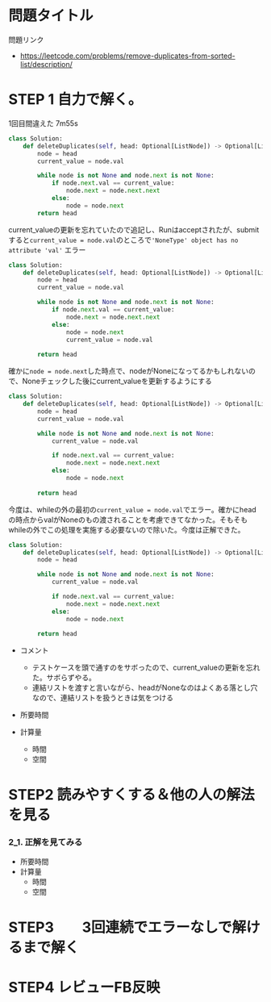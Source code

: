 # 問題タイトル
問題リンク
- https://leetcode.com/problems/remove-duplicates-from-sorted-list/description/


# STEP 1 自力で解く。
1回目間違えた 7m55s
```python
class Solution:
    def deleteDuplicates(self, head: Optional[ListNode]) -> Optional[ListNode]:
        node = head
        current_value = node.val

        while node is not None and node.next is not None:
            if node.next.val == current_value:
                node.next = node.next.next
            else:
                node = node.next
        return head
```

current_valueの更新を忘れていたので追記し、Runはacceptされたが、submitすると```current_value = node.val```のところで```'NoneType' object has no attribute 'val'``` エラー
```python
class Solution:
    def deleteDuplicates(self, head: Optional[ListNode]) -> Optional[ListNode]:
        node = head
        current_value = node.val

        while node is not None and node.next is not None:
            if node.next.val == current_value:
                node.next = node.next.next
            else:
                node = node.next
                current_value = node.val
                
        return head

```
確かに```node = node.next```した時点で、nodeがNoneになってるかもしれないので、Noneチェックした後にcurrent_valueを更新するようにする
```python
class Solution:
    def deleteDuplicates(self, head: Optional[ListNode]) -> Optional[ListNode]:
        node = head
        current_value = node.val

        while node is not None and node.next is not None:
            current_value = node.val

            if node.next.val == current_value:
                node.next = node.next.next
            else:
                node = node.next
                    
        return head

```
今度は、whileの外の最初の```current_value = node.val```でエラー。確かにheadの時点からvalがNoneのもの渡されることを考慮できてなかった。そもそもwhileの外でこの処理を実施する必要ないので除いた。今度は正解できた。
```python
class Solution:
    def deleteDuplicates(self, head: Optional[ListNode]) -> Optional[ListNode]:
        node = head

        while node is not None and node.next is not None:
            current_value = node.val

            if node.next.val == current_value:
                node.next = node.next.next
            else:
                node = node.next
                    
        return head
```

- コメント
    - テストケースを頭で通すのをサボったので、current_valueの更新を忘れた。サボらずやる。
    - 連結リストを渡すと言いながら、headがNoneなのはよくある落とし穴なので、連結リストを扱うときは気をつける


- 所要時間　
- 計算量
    - 時間
    - 空間

# STEP2 読みやすくする＆他の人の解法を見る
### 2_1.  正解を見てみる
- 所要時間　
- 計算量
    - 時間
    - 空間

# STEP3　　3回連続でエラーなしで解けるまで解く

# STEP4 レビューFB反映